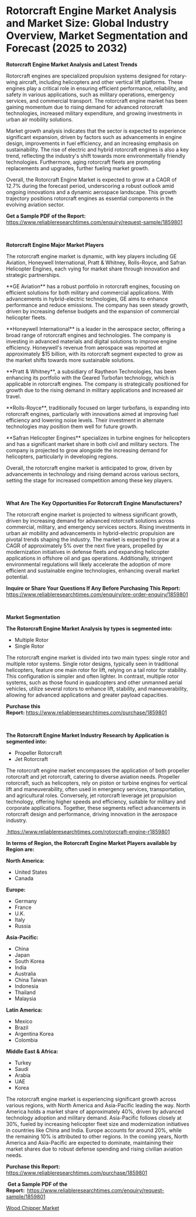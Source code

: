 <p><h1>Rotorcraft Engine Market Analysis and Market Size: Global Industry Overview, Market Segmentation and Forecast (2025 to 2032)</h1></p><p><strong>Rotorcraft Engine Market Analysis and Latest Trends</strong></p>
<p><p>Rotorcraft engines are specialized propulsion systems designed for rotary-wing aircraft, including helicopters and other vertical lift platforms. These engines play a critical role in ensuring efficient performance, reliability, and safety in various applications, such as military operations, emergency services, and commercial transport. The rotorcraft engine market has been gaining momentum due to rising demand for advanced rotorcraft technologies, increased military expenditure, and growing investments in urban air mobility solutions.</p><p>Market growth analysis indicates that the sector is expected to experience significant expansion, driven by factors such as advancements in engine design, improvements in fuel efficiency, and an increasing emphasis on sustainability. The rise of electric and hybrid rotorcraft engines is also a key trend, reflecting the industry's shift towards more environmentally friendly technologies. Furthermore, aging rotorcraft fleets are prompting replacements and upgrades, further fueling market growth. </p><p>Overall, the Rotorcraft Engine Market is expected to grow at a CAGR of 12.7% during the forecast period, underscoring a robust outlook amid ongoing innovations and a dynamic aerospace landscape. This growth trajectory positions rotorcraft engines as essential components in the evolving aviation sector.</p></p>
<p><strong>Get a Sample PDF of the Report:&nbsp;</strong> <a href="https://www.reliableresearchtimes.com/enquiry/request-sample/1859801?utm_campaign=2393&utm_medium=2&utm_source=Github&utm_content=ia&utm_term=16022025&utm_id=rotorcraft-engine">https://www.reliableresearchtimes.com/enquiry/request-sample/1859801</a></p>
<p>&nbsp;</p>
<p><strong>Rotorcraft Engine Major Market Players</strong></p>
<p><p>The rotorcraft engine market is dynamic, with key players including GE Aviation, Honeywell International, Pratt & Whitney, Rolls-Royce, and Safran Helicopter Engines, each vying for market share through innovation and strategic partnerships.</p><p>**GE Aviation** has a robust portfolio in rotorcraft engines, focusing on efficient solutions for both military and commercial applications. With advancements in hybrid-electric technologies, GE aims to enhance performance and reduce emissions. The company has seen steady growth, driven by increasing defense budgets and the expansion of commercial helicopter fleets.</p><p>**Honeywell International** is a leader in the aerospace sector, offering a broad range of rotorcraft engines and technologies. The company is investing in advanced materials and digital solutions to improve engine efficiency. Honeywell's revenue from aerospace was reported at approximately $15 billion, with its rotorcraft segment expected to grow as the market shifts towards more sustainable solutions.</p><p>**Pratt & Whitney**, a subsidiary of Raytheon Technologies, has been enhancing its portfolio with the Geared Turbofan technology, which is applicable in rotorcraft engines. The company is strategically positioned for growth due to the rising demand in military applications and increased air travel.</p><p>**Rolls-Royce**, traditionally focused on larger turbofans, is expanding into rotorcraft engines, particularly with innovations aimed at improving fuel efficiency and lowering noise levels. Their investment in alternate technologies may position them well for future growth.</p><p>**Safran Helicopter Engines** specializes in turbine engines for helicopters and has a significant market share in both civil and military sectors. The company is projected to grow alongside the increasing demand for helicopters, particularly in developing regions.</p><p>Overall, the rotorcraft engine market is anticipated to grow, driven by advancements in technology and rising demand across various sectors, setting the stage for increased competition among these key players.</p></p>
<p>&nbsp;</p>
<p><strong>What Are The Key Opportunities For Rotorcraft Engine Manufacturers?</strong></p>
<p><p>The rotorcraft engine market is projected to witness significant growth, driven by increasing demand for advanced rotorcraft solutions across commercial, military, and emergency services sectors. Rising investments in urban air mobility and advancements in hybrid-electric propulsion are pivotal trends shaping the industry. The market is expected to grow at a CAGR of approximately 5% over the next five years, propelled by modernization initiatives in defense fleets and expanding helicopter applications in offshore oil and gas operations. Additionally, stringent environmental regulations will likely accelerate the adoption of more efficient and sustainable engine technologies, enhancing overall market potential.</p></p>
<p><strong>Inquire or Share Your Questions If Any Before Purchasing This Report:</strong> <a href="https://www.reliableresearchtimes.com/enquiry/pre-order-enquiry/1859801?utm_campaign=2393&utm_medium=2&utm_source=Github&utm_content=ia&utm_term=16022025&utm_id=rotorcraft-engine">https://www.reliableresearchtimes.com/enquiry/pre-order-enquiry/1859801</a></p>
<p>&nbsp;</p>
<p><strong>Market Segmentation</strong></p>
<p><strong>The Rotorcraft Engine Market Analysis by types is segmented into:</strong></p>
<p><ul><li>Multiple Rotor</li><li>Single Rotor</li></ul></p>
<p><p>The rotorcraft engine market is divided into two main types: single rotor and multiple rotor systems. Single rotor designs, typically seen in traditional helicopters, feature one main rotor for lift, relying on a tail rotor for stability. This configuration is simpler and often lighter. In contrast, multiple rotor systems, such as those found in quadcopters and other unmanned aerial vehicles, utilize several rotors to enhance lift, stability, and maneuverability, allowing for advanced applications and greater payload capacities.</p></p>
<p><strong>Purchase this Report:&nbsp;</strong><a href="https://www.reliableresearchtimes.com/purchase/1859801?utm_campaign=2393&utm_medium=2&utm_source=Github&utm_content=ia&utm_term=16022025&utm_id=rotorcraft-engine">https://www.reliableresearchtimes.com/purchase/1859801</a></p>
<p>&nbsp;</p>
<p><strong>The Rotorcraft Engine Market Industry Research by Application is segmented into:</strong></p>
<p><ul><li>Propeller Rotorcraft</li><li>Jet Rotorcraft</li></ul></p>
<p><p>The rotorcraft engine market encompasses the application of both propeller rotorcraft and jet rotorcraft, catering to diverse aviation needs. Propeller rotorcraft, such as helicopters, rely on piston or turbine engines for vertical lift and maneuverability, often used in emergency services, transportation, and agricultural roles. Conversely, jet rotorcraft leverage jet propulsion technology, offering higher speeds and efficiency, suitable for military and corporate applications. Together, these segments reflect advancements in rotorcraft design and performance, driving innovation in the aerospace industry.</p></p>
<p><a href="https://www.reliableresearchtimes.com/rotorcraft-engine-r1859801?utm_campaign=2393&utm_medium=2&utm_source=Github&utm_content=ia&utm_term=16022025&utm_id=rotorcraft-engine">&nbsp;https://www.reliableresearchtimes.com/rotorcraft-engine-r1859801</a></p>
<p><strong>In terms of Region, the Rotorcraft Engine Market Players available by Region are:</strong></p>
<p>
    <p> <strong> North America: </strong>
        <ul>
            <li>United States</li>
            <li>Canada</li>
        </ul>
        </p> 
    <p> <strong> Europe: </strong>
        <ul>
            <li>Germany</li>
            <li>France</li>
            <li>U.K.</li>
            <li>Italy</li>
            <li>Russia</li>
        </ul>
        </p> 
    <p> <strong> Asia-Pacific: </strong>
        <ul>
            <li>China</li>
            <li>Japan</li>
            <li>South Korea</li>
            <li>India</li>
            <li>Australia</li>
            <li>China Taiwan</li>
            <li>Indonesia</li>
            <li>Thailand</li>
            <li>Malaysia</li>
        </ul>
        </p> 
    <p> <strong> Latin America: </strong>
        <ul>
            <li>Mexico</li>
            <li>Brazil</li>
            <li>Argentina Korea</li>
            <li>Colombia</li>
        </ul>
        </p> 
    <p> <strong> Middle East & Africa: </strong>
        <ul>
            <li>Turkey</li>
            <li>Saudi</li>
            <li>Arabia</li>
            <li>UAE</li>
            <li>Korea</li>
        </ul>
    </p>
    </p>
<p><p>The rotorcraft engine market is experiencing significant growth across various regions, with North America and Asia-Pacific leading the way. North America holds a market share of approximately 40%, driven by advanced technology adoption and military demand. Asia-Pacific follows closely at 30%, fueled by increasing helicopter fleet size and modernization initiatives in countries like China and India. Europe accounts for around 20%, while the remaining 10% is attributed to other regions. In the coming years, North America and Asia-Pacific are expected to dominate, maintaining their market shares due to robust defense spending and rising civilian aviation needs.</p></p>
<p><strong>Purchase this Report: </strong><a href="https://www.reliableresearchtimes.com/purchase/1859801?utm_campaign=2393&utm_medium=2&utm_source=Github&utm_content=ia&utm_term=16022025&utm_id=rotorcraft-engine">https://www.reliableresearchtimes.com/purchase/1859801</a></p>
<p>&nbsp;<strong>Get a Sample PDF of the Report:&nbsp;&nbsp;</strong><a href="https://www.reliableresearchtimes.com/enquiry/request-sample/1859801?utm_campaign=2393&utm_medium=2&utm_source=Github&utm_content=ia&utm_term=16022025&utm_id=rotorcraft-engine">https://www.reliableresearchtimes.com/enquiry/request-sample/1859801</a></p>
<p><strong></strong></p>
<p><p><a href="https://github.com/techerghalim/Market-Research-Report-List-1/blob/main/wood-chipper-market.md?utm_campaign=2393&utm_medium=2&utm_source=Github&utm_content=ia&utm_term=16022025&utm_id=rotorcraft-engine">Wood Chipper Market</a></p></p>